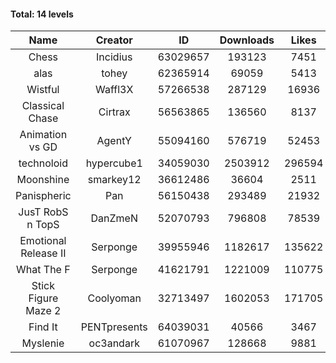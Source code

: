 #### Total: 14 levels

| Name | Creator | ID | Downloads | Likes |
|:---:|:---:|:---:|:---:|:---:|
| Chess | Incidius | 63029657 | 193123 | 7451
| alas | tohey | 62365914 | 69059 | 5413
| Wistful | Waffl3X | 57266538 | 287129 | 16936
| Classical Chase | Cirtrax | 56563865 | 136560 | 8137
| Animation vs GD | AgentY | 55094160 | 576719 | 52453
| technoloid | hypercube1 | 34059030 | 2503912 | 296594
| Moonshine | smarkey12 | 36612486 | 36604 | 2511
| Panispheric | Pan | 56150438 | 293489 | 21932
| JusT RobS n TopS | DanZmeN | 52070793 | 796808 | 78539
| Emotional Release II | Serponge | 39955946 | 1182617 | 135622
| What The F | Serponge | 41621791 | 1221009 | 110775
| Stick Figure Maze 2 | Coolyoman | 32713497 | 1602053 | 171705
| Find It | PENTpresents | 64039031 | 40566 | 3467
| Myslenie | oc3andark | 61070967 | 128668 | 9881
